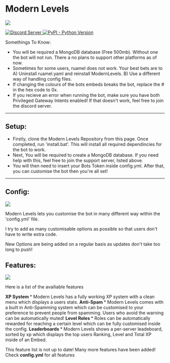 # Modern Levels
![](https://cdn.discordapp.com/attachments/812895798496591882/825329818148274186/MODERN_LEVELS.png)
<p align="left">
  <a href="https://discord.gg/HwJhy88aGm">
    <img src="https://discordapp.com/api/guilds/809362745354354688/widget.png?style=shield" alt="Discord Server">
  <a href="https://www.python.org/downloads/">
    <img alt="PyPI - Python Version" src="https://img.shields.io/pypi/pyversions/Red-Discordbot">
  </a>
</p

## Somethings To Know:
- You will be required a MongoDB database (Free 500mb). Without one the bot will not run. There a no plans to support other platforms as of now.
- Sometimes for some users, ruamel does not work. Your best bets are to A) Uninstall ruamel.yaml and reinstall ModernLevels. B) Use a different way of handling config files.
- If changing the colours of the bots embeds breaks the bot, replace the # in the hex code to 0x.
- If you recieve an error when running the bot, make sure you have both Privileged Gateway Intents enabled! If that doesn't work, feel free to join the discord server.

---------------
## Setup:

- Firstly, clone the Modern Levels Repository from this page. Once completed, run 'install.bat'. This will install all required dependincies for the bot to work.
- Next, You will be required to create a MongoDB database. If you need help with this, feel free to join the support server, listed above.
- You will then need to insert your Bots Token inside config.yml. After that, you can customise the bot then you're all set!
- ---------------


## Config:
![](https://cdn.discordapp.com/attachments/812895798496591882/825330391358767144/MODERN_LEVELS_1.png)
<p> Modern Levels lets you customise the bot in many different way within the 'config.yml' file. </p
<p> I try to add as many customisable options as possible so that users don't have to write extra code. </p>
<p> New Options are being added on a regular basis as updates don't take too long to push! </p>

## Features:
![](https://cdn.discordapp.com/attachments/812895798496591882/825330772830846976/MODERN_LEVELS_2.png)

<p> Here is a list of the availiable features </p>

<b> XP System </b> 
	 * Modern Levels has a fully working XP system with a clean menu which displays a users stats.
<b> Anti-Spam </b> 
	 * Modern Levels comes with a built in Anti-Spamming system which can be customised to your preference to prevent people from spamming. Users who avoid the warning can be automatically muted!
<b> Level Roles </b> 
	 * Roles can be automatically rewarded for reaching a certain level which can be fully customised inside the config.
<b> Leaderboards </b> 
	 * Modern Levels shows a per-server leadeboard, sorted by xp which displays the top users Ranking, Level and Total XP inside of an Embed.
	 
<p> This feature list is not up to date! Many more features have been added! Check <b>config.yml</b> for all features </p>

